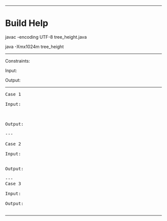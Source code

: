 
***

# Build Help

javac -encoding UTF-8 tree_height.java

java -Xmx1024m tree_height

***

Constraints: 


Input:  


Output: 

***

<pre>
Case 1

Input: 



Output: 

---

Case 2

Input:  


Output: 

---
Case 3

Input: 

Output:

</pre>

***


